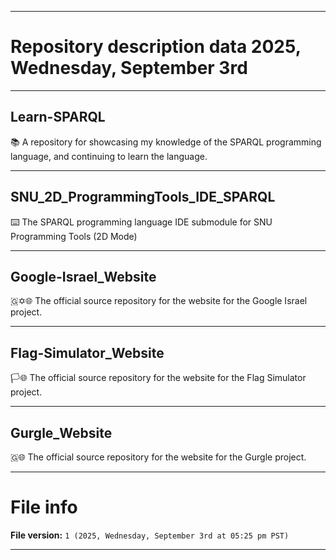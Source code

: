 
***

# Repository description data 2025, Wednesday, September 3rd

---

## Learn-SPARQL

📚️ A repository for showcasing my knowledge of the SPARQL programming language, and continuing to learn the language. 

---

## SNU_2D_ProgrammingTools_IDE_SPARQL

⌨️ The SPARQL programming language IDE submodule for SNU Programming Tools (2D Mode)

---

## Google-Israel_Website

🇬✡️🌐️ The official source repository for the website for the Google Israel project.

---

## Flag-Simulator_Website

🏳️🌐️ The official source repository for the website for the Flag Simulator project.

---

## Gurgle_Website

🇬🌐️ The official source repository for the website for the Gurgle project.

***

# File info

**File version:** `1 (2025, Wednesday, September 3rd at 05:25 pm PST)`

***

